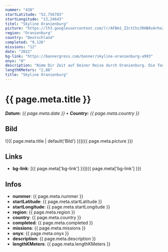 ```yaml
---
nummer: "438"
startLatitude: "52,756783"
startLongitude: "13,24643"
titel: "Skyline Oranienburg"
picture: "https://lh3.googleusercontent.com/lr/AFBm1_Z2ctChzJRHB8vArho2CTtyVBr-OKchU6cVheFgDqOQglfb_iWG3NOq9LTcp1mNCFIsLoHL2-CkC11u9-YKfzQ-kVPVJoh9FN1Zlehq2drYtsDmqdsElcKbir4RGLPutz011mC3pLS33FcFrpWMnBNQOlA0frMD8Bou2U7q5vYQm8zZqI0zyWpEcaTeK-MhWRXSqIAq_Fz5v5YVt0rymwoUFPZ2PEQJ7VO2y3OtzD58h0Jz6OAR7QDZvuxP-Oo0Ln7zoZtI8TWNtrK4cWwIM6_7STu-NeyKODzllIdOliSohlMFzpWV0VOtK61jZNpmcBOT7lRDi1o4xMk_YXPpkQKf6KNCCM6QsNZraTD07MvUv78WSJlODBWIPk4Gr6t0XehNhqmlljHhdBl6iWgh2Sir7FVT_EHmbXdX6pUxDVIHGGGtpol-JRUiy-dWpNuOoCrP16hNrueSlkFjIIgrVtrBqwJE3DgJ5FzQFW4QOUB-ukjNInnuYQ2KFZfChXfnp-wyGyosksPzvRxT6DdlRReRFP9Wo7fKAu1C_11z5ptcu3hY5Xh35jNIjwZQOuxpifjU0o3y-F-QcaUu7va_s4MwR37lQdrtz4i7G3bWCyumtX0Esas5DW_bJ51d1vfleQgqBwWxCPR2Z2mqtI04hIvqZ6L5cy9CQIqYMK_mfESHcvf6q86xdxRQNOEOZ-PjdrBeonhu4dcaiCuRgSMTqSI7laWQn3_s4N8aTNSBXFW8BZpW9twlfWA9ZF4TOJOQ94US3rcJPO2gYuZmc10KWwNdNNf1joSiHjok-CcYeNWeB9rWIB1iowHc4XI7JS7rs3d9gSMJC2xVuXlfjFiq-iJ2NoWsZqCwPXdgOgQ6pRpJ6V91F1SE4H0-GNebGlz3D33JC52e"
region: "Oranienburg"
country: "Deutschland"
completed: "9.126"
missions: "12"
date: "2022"
bg-link: "https://bannergress.com/banner/skyline-oranienburg-a993"
onyx: "0"
description: "Nimm Dir Zeit auf Deiner Reise durch Oranienburg. Die Tour beginnt in der Bernauer Straße und dauert ca. 2 Stunden. Entdecke historische Sehenswürdigkeiten und tolle Monumente der Moderne."
lengthKMeters: "2,88"
title: "Skyline Oranienburg"
---
```


# {{ page.meta.title }}
_**Datum:** {{ page.meta.date }} • **Country:** {{ page.meta.country }}_

## Bild
![{{ page.meta.title | default('Bild') }}]({{ page.meta.picture }})

## Links
- **bg-link**: [{{ page.meta['bg-link'] }}]({{ page.meta['bg-link'] }})

## Infos
- **nummer**: {{ page.meta.nummer }}
- **startLatitude**: {{ page.meta.startLatitude }}
- **startLongitude**: {{ page.meta.startLongitude }}
- **region**: {{ page.meta.region }}
- **country**: {{ page.meta.country }}
- **completed**: {{ page.meta.completed }}
- **missions**: {{ page.meta.missions }}
- **onyx**: {{ page.meta.onyx }}
- **description**: {{ page.meta.description }}
- **lengthKMeters**: {{ page.meta.lengthKMeters }}

